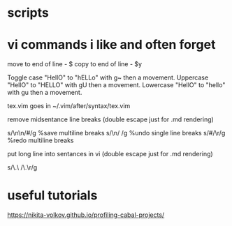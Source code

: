 # scripts

# vi commands i like and often forget

move to end of line - $
copy to end of line - $y

Toggle case "HellO" to "hELLo" with g~ then a movement.
Uppercase "HellO" to "HELLO" with gU then a movement.
Lowercase "HellO" to "hello" with gu then a movement.

tex.vim goes in ~/.vim/after/syntax/tex.vim 


remove midsentance line breaks (double escape just for .md rendering)

   s/\\n\\n/#/g %save multiline breaks
   s/\\n/ /g    %undo single line breaks
   s/#/\\r/g    %redo multiline breaks
   
put long line into sentances in vi (double escape just for .md rendering)
   
   s/\\.\ /\\.\r/g


# useful tutorials

https://nikita-volkov.github.io/profiling-cabal-projects/
